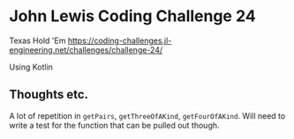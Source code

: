 # John Lewis Coding Challenge 24

Texas Hold 'Em
<https://coding-challenges.jl-engineering.net/challenges/challenge-24/>

Using Kotlin

## Thoughts etc.

A lot of repetition in `getPairs`, `getThreeOfAKind`, `getFourOfAKind`. Will need to write a test for the function that can be pulled out though.

